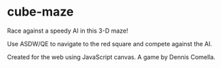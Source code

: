 # cube-maze
Race against a speedy AI in this 3-D maze!

Use ASDW/QE to navigate to the red square and compete against the AI.

Created for the web using JavaScript canvas. 
A game by Dennis Comella.
